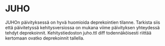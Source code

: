 JUHO
====

JUHOn päivityksessä on hyvä huomioida deprekointien tilanne. Tarkista siis että päivitetyssä kehitysversiossa on mukana viime päivityksen yhteydessä tehdyt deprekoinnit. Kehitystiedoston juho.ttl diff todennäköisesti riittää kertomaan ovatko deprekoinnit tallella.
